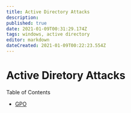 ```yaml
---
title: Active Directory Attacks
description: 
published: true
date: 2021-01-09T00:31:29.174Z
tags: windows, active directory
editor: markdown
dateCreated: 2021-01-09T00:22:23.554Z
---
```


# Active Diretory Attacks

Table of Contents
- [GPO](/postexploitation/active-directory/gpo)
